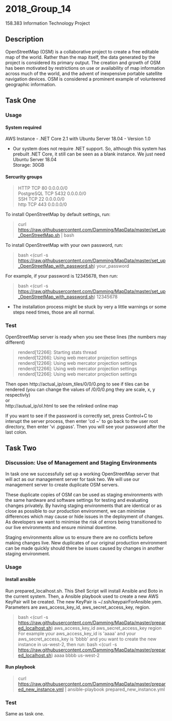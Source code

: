 # 2018_Group_14
158.383 Information Technology Project

## Description
OpenStreetMap (OSM) is a collaborative project to create a free editable map of the world. Rather than the map itself, the data generated by the project is considered its primary output. The creation and growth of OSM has been motivated by restrictions on use or availability of map information across much of the world, and the advent of inexpensive portable satellite navigation devices. OSM is considered a prominent example of volunteered geographic information.

## Task One

### Usage

#### System required
AWS Instance - .NET Core 2.1 with Ubuntu Server 18.04 - Version 1.0  
* Our system does not require .NET support. So, although this system has prebuilt .NET Core, it still can be seen as a blank instance. We just need Ubuntu Server 18.04  
Storage: 30GB

#### Sercurity groups
> HTTP 			TCP 	80 		0.0.0.0/0  
> PostgreSQL 	TCP		5432	0.0.0.0/0  
> SSH			TCP		22		0.0.0.0/0  
> http 			TCP		443		0.0.0.0/0  

To install OpenStreetMap by default settings, run:  
> curl https://raw.githubusercontent.com/Damming/MapData/master/set_up_OpenStreetMap.sh | bash

To install OpenStreetMap with your own password, run:  
> bash <(curl -s https://raw.githubusercontent.com/Damming/MapData/master/set_up_OpenStreetMap_with_password.sh) your_password

For example, if your password is 12345678, then run:  
> bash <(curl -s https://raw.githubusercontent.com/Damming/MapData/master/set_up_OpenStreetMap_with_password.sh) 12345678

* The installation process might be stuck by very a little warnings or some steps need times, those are all normal.

### Test

OpenStreetMap server is ready when you see these lines (the numbers may different)  
> renderd[12266]: Starting stats thread  
> renderd[12266]: Using web mercator projection settings  
> renderd[12266]: Using web mercator projection settings  
> renderd[12266]: Using web mercator projection settings  
> renderd[12266]: Using web mercator projection settings  

Then open http://actual_ip/osm_tiles/0/0/0.png to see if tiles can be rendered (you can change the values of /0/0/0.png they are scale, x, y respectivly)  
or  
http://autual_ip/ol.html to see the relinked online map  

If you want to see if the password is correctly set, press Control+C to interupt the server process, then enter 'cd ~' to go back to the user root directory, then enter 'vi .pgpass'. Then you will see your password after the last colon.


## Task Two

### Discussion: Use of Management and Staging Environments
In task one we successfully set up a working OpenStreetMap server that will act as our management server for task two. We will use our management server to create duplicate OSM servers.

These duplicate copies of OSM can be used as staging environments with the same hardware and software settings for testing and evaluating changes privately. By having staging environments that are identical or as close as possible to our production environment, we can minimise differences which may cause or hide issues in the deployment of changes. As developers we want to minimise the risk of errors being transitioned to our live environments and ensure minimal downtime. 

Staging environments allow us to ensure there are no conflicts before making changes live. New duplicates of our original production environment can be made quickly should there be issues caused by changes in another staging environment. 

### Usage
#### Install ansible
Run prepared_localhost.sh. This Shell Script will install Ansible and Boto in the current system. Then, a Ansible playbook used to create a new AWS KeyPair will be created. The new KeyPair is ~/.ssh/keypairForAnsible.yem.  
Parameters are aws_access_key_id, aws_secret_access_key, region.  
> bash <(curl -s https://raw.githubusercontent.com/Damming/MapData/master/prepared_localhost.sh) aws_access_key_id aws_secret_access_key region
For example your aws_access_key_id is 'aaaa' and your aws_secret_access_key is 'bbbb' and you want to create the new instance in us-west-2, then run:
> bash <(curl -s https://raw.githubusercontent.com/Damming/MapData/master/prepared_localhost.sh) aaaa bbbb us-west-2

#### Run playbook
> curl https://raw.githubusercontent.com/Damming/MapData/master/prepared_new_instance.yml | ansible-playbook prepared_new_instance.yml

### Test
Same as task one.